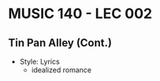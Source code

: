 # MUSIC 140 - LEC 002

## Tin Pan Alley (Cont.)
- Style: Lyrics
  - idealized romance
<!--stackedit_data:
eyJoaXN0b3J5IjpbMTY0MjkzNzc3OCw1MDM2ODk0NjldfQ==
-->